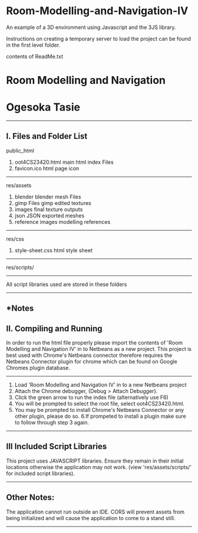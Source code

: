 # Room-Modelling-and-Navigation-IV
An example of a 3D environment using Javascript and  the 3JS library.

Instructions on creating a temporary server to load the project can be found in the first level folder.

contents of ReadMe.txt


#        Room Modelling and Navigation        
#        Ogesoka Tasie                     
                    
---------------------------------------------
I. Files and Folder List
---------------------------------------------
public_html
1. oot4CS23420.html      main html index Files
2. favicon.ico                  html page icon

---------------------------------------------
res/assets
1. blender                  blender mesh Files
2. gimp Files             gimp edited textures
3. images                final texture outputs
4. json                   JSON exported meshes
5. reference images       modelling references

---------------------------------------------
res/css
1. style-sheet.css             html style sheet
--------------------------------------------- 
res/scripts/

---------------------------------------------
All script libraries used are stored in these folders

---------------------------------------------
*Notes                            
---------------------------------------------
II. Compiling and Running
---------------------------------------------
In order to run the html file properly please import the contents of
'Room Modelling and Navigation IV' in to Netbeans as a new project.
This project is best used with Chrome's Netbeans connector therefore requires
the Netbeans Connector plugin for chrome which can be found on Google Chromes
plugin database.

---------------------------------------------
1. Load 'Room Modelling and Navigation IV' in to a new Netbeans project
2. Attach the Chrome debugger, (Debug > Attach Debugger).
3. Click the green arrow to run the index file (alternatively use F6)
4. You will be prompted to select the root file, select oot4CS23420.html. 
5. You may be prompted to install Chrome's Netbeans Connector or any other
plugin, please do so.
6.If prompeted to install a plugin make sure to follow through step 3 again.

---------------------------------------------
III Included Script Libraries
---------------------------------------------
This project uses JAVASCRIPT libraries. Ensure they remain in their initial
locations otherwise the application may not work.
(view 'res/assets/scripts/' for included script libraries).

---------------------------------------------
Other Notes:
---------------------------------------------
The application cannot run outside an IDE. CORS will prevent assets from being
initialized and will cause the application to come to a stand still.

---------------------------------------------
